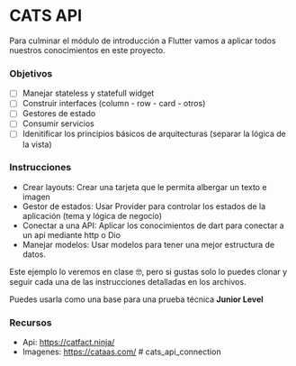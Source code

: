 # CATS API
Para culminar el módulo de introducción a Flutter vamos a aplicar todos nuestros conocimientos en este proyecto. 

### Objetivos 

* [ ] Manejar stateless y statefull widget
* [ ] Construir interfaces (column - row - card - otros)
* [ ] Gestores de estado
* [ ] Consumir servicios
* [ ] Idenitificar los principios básicos de arquitecturas (separar la lógica de la vista)

### Instrucciones
* Crear layouts: Crear una tarjeta que le permita albergar un texto e imagen 
* Gestor de estados: Usar Provider para controlar los estados de la aplicación (tema y lógica de negocio)
* Conectar a una API: Aplicar los conocimientos de dart para conectar a un api mediante http o Dio
* Manejar modelos: Usar modelos para tener una mejor estructura de datos. 

Este ejemplo lo veremos en clase 🤓, pero si gustas solo lo puedes clonar y seguir cada una de las instrucciones detalladas en los archivos. 

Puedes usarla como una base para una prueba técnica **Junior Level**

### Recursos
* Api: https://catfact.ninja/
* Imagenes: https://cataas.com/ # cats_api_connection
